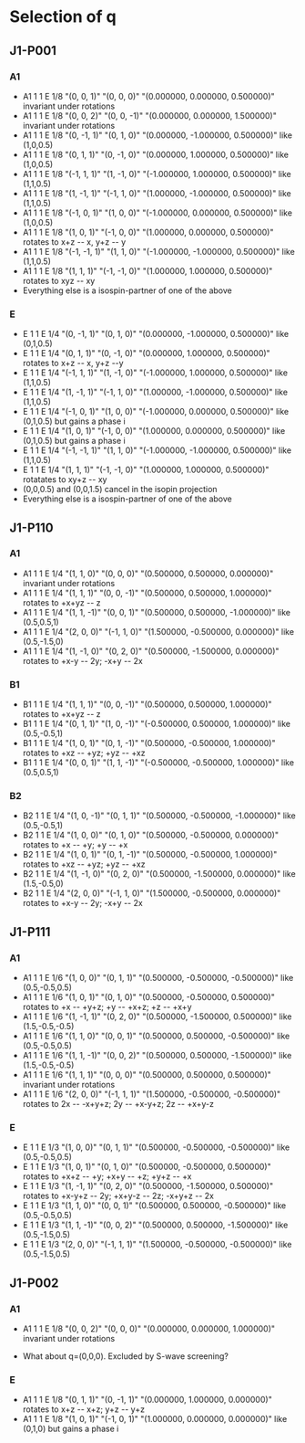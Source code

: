 # Selection of q

## J1-P001

### A1
- A1	1	1	E	1/8	"(0, 0, 1)"	"(0, 0, 0)"	"(0.000000, 0.000000, 0.500000)"
  invariant under rotations
- A1	1	1	E	1/8	"(0, 0, 2)"	"(0, 0, -1)"	"(0.000000, 0.000000, 1.500000)"
  invariant under rotations
- A1	1	1	E	1/8	"(0, -1, 1)"	"(0, 1, 0)"	"(0.000000, -1.000000, 0.500000)"
  like (1,0,0.5)
- A1	1	1	E	1/8	"(0, 1, 1)"	"(0, -1, 0)"	"(0.000000, 1.000000, 0.500000)"
  like (1,0,0.5)
- A1	1	1	E	1/8	"(-1, 1, 1)"	"(1, -1, 0)"	"(-1.000000, 1.000000, 0.500000)"
  like (1,1,0.5)
- A1	1	1	E	1/8	"(1, -1, 1)"	"(-1, 1, 0)"	"(1.000000, -1.000000, 0.500000)"
  like (1,1,0.5)
- A1	1	1	E	1/8	"(-1, 0, 1)"	"(1, 0, 0)"	"(-1.000000, 0.000000, 0.500000)"
  like (1,0,0.5)
- A1	1	1	E	1/8	"(1, 0, 1)"	"(-1, 0, 0)"	"(1.000000, 0.000000, 0.500000)"
  rotates to x+z -- x, y+z -- y
- A1	1	1	E	1/8	"(-1, -1, 1)"	"(1, 1, 0)"	"(-1.000000, -1.000000, 0.500000)"
  like (1,1,0.5)
- A1	1	1	E	1/8	"(1, 1, 1)"	"(-1, -1, 0)"	"(1.000000, 1.000000, 0.500000)"
  rotates to xyz -- xy
- Everything else is a isospin-partner of one of the above

### E

- E	1	1	E	1/4	"(0, -1, 1)"	"(0, 1, 0)"	"(0.000000, -1.000000, 0.500000)"
  like (0,1,0.5)
- E	1	1	E	1/4	"(0, 1, 1)"	"(0, -1, 0)"	"(0.000000, 1.000000, 0.500000)"
  rotates to x+z -- x, y+z --y
- E	1	1	E	1/4	"(-1, 1, 1)"	"(1, -1, 0)"	"(-1.000000, 1.000000, 0.500000)"
  like (1,1,0.5)
- E	1	1	E	1/4	"(1, -1, 1)"	"(-1, 1, 0)"	"(1.000000, -1.000000, 0.500000)"
  like (1,1,0.5)
- E	1	1	E	1/4	"(-1, 0, 1)"	"(1, 0, 0)"	"(-1.000000, 0.000000, 0.500000)"
  like (0,1,0.5) but gains a phase i
- E	1	1	E	1/4	"(1, 0, 1)"	"(-1, 0, 0)"	"(1.000000, 0.000000, 0.500000)"
  like (0,1,0.5) but gains a phase i
- E	1	1	E	1/4	"(-1, -1, 1)"	"(1, 1, 0)"	"(-1.000000, -1.000000, 0.500000)"
  like (1,1,0.5)
- E	1	1	E	1/4	"(1, 1, 1)"	"(-1, -1, 0)"	"(1.000000, 1.000000, 0.500000)"
  rotatates to xy+z -- xy
- (0,0,0.5) and (0,0,1.5) cancel in the isopin projection
- Everything else is a isospin-partner of one of the above

## J1-P110

### A1
- A1	1	1	E	1/4	"(1, 1, 0)"	"(0, 0, 0)"	"(0.500000, 0.500000, 0.000000)"
  invariant under rotations
- A1	1	1	E	1/4	"(1, 1, 1)"	"(0, 0, -1)"	"(0.500000, 0.500000, 1.000000)"
  rotates to +x+yz -- z
- A1	1	1	E	1/4	"(1, 1, -1)"	"(0, 0, 1)"	"(0.500000, 0.500000, -1.000000)"
  like (0.5,0.5,1)
- A1	1	1	E	1/4	"(2, 0, 0)"	"(-1, 1, 0)"	"(1.500000, -0.500000, 0.000000)"
  like (0.5,-1.5,0)
- A1	1	1	E	1/4	"(1, -1, 0)"	"(0, 2, 0)"	"(0.500000, -1.500000, 0.000000)"
  rotates to +x-y -- 2y; -x+y -- 2x

### B1
- B1	1	1	E	1/4	"(1, 1, 1)"	"(0, 0, -1)"	"(0.500000, 0.500000, 1.000000)"
  rotates to +x+yz -- z
- B1	1	1	E	1/4	"(0, 1, 1)"	"(1, 0, -1)"	"(-0.500000, 0.500000, 1.000000)"
  like (0.5,-0.5,1)
- B1	1	1	E	1/4	"(1, 0, 1)"	"(0, 1, -1)"	"(0.500000, -0.500000, 1.000000)"
  rotates to +xz -- +yz; +yz -- +xz
- B1	1	1	E	1/4	"(0, 0, 1)"	"(1, 1, -1)"	"(-0.500000, -0.500000, 1.000000)"
  like (0.5,0.5,1)

### B2
- B2	1	1	E	1/4	"(1, 0, -1)"	"(0, 1, 1)"	"(0.500000, -0.500000, -1.000000)"
  like (0.5,-0.5,1)
- B2	1	1	E	1/4	"(1, 0, 0)"	"(0, 1, 0)"	"(0.500000, -0.500000, 0.000000)"
  rotates to +x -- +y; +y -- +x
- B2	1	1	E	1/4	"(1, 0, 1)"	"(0, 1, -1)"	"(0.500000, -0.500000, 1.000000)"
  rotates to +xz -- +yz; +yz -- +xz
- B2	1	1	E	1/4	"(1, -1, 0)"	"(0, 2, 0)"	"(0.500000, -1.500000, 0.000000)"
  like (1.5,-0.5,0)
- B2	1	1	E	1/4	"(2, 0, 0)"	"(-1, 1, 0)"	"(1.500000, -0.500000, 0.000000)"
  rotates to +x-y -- 2y; -x+y -- 2x

## J1-P111

### A1
- A1	1	1	E	1/6	"(1, 0, 0)"	"(0, 1, 1)"	"(0.500000, -0.500000, -0.500000)"
  like (0.5,-0.5,0.5)
- A1	1	1	E	1/6	"(1, 0, 1)"	"(0, 1, 0)"	"(0.500000, -0.500000, 0.500000)"
  rotates to +x -- +y+z; +y -- +x+z; +z -- +x+y
- A1	1	1	E	1/6	"(1, -1, 1)"	"(0, 2, 0)"	"(0.500000, -1.500000, 0.500000)"
  like (1.5,-0.5,-0.5)
- A1	1	1	E	1/6	"(1, 1, 0)"	"(0, 0, 1)"	"(0.500000, 0.500000, -0.500000)"
  like (0.5,-0.5,0.5)
- A1	1	1	E	1/6	"(1, 1, -1)"	"(0, 0, 2)"	"(0.500000, 0.500000, -1.500000)"
  like (1.5,-0.5,-0.5)
- A1	1	1	E	1/6	"(1, 1, 1)"	"(0, 0, 0)"	"(0.500000, 0.500000, 0.500000)"
  invariant under rotations
- A1	1	1	E	1/6	"(2, 0, 0)"	"(-1, 1, 1)"	"(1.500000, -0.500000, -0.500000)"
  rotates to 2x -- -x+y+z; 2y -- +x-y+z; 2z -- +x+y-z

### E

- E	1	1	E	1/3	"(1, 0, 0)"	"(0, 1, 1)"	"(0.500000, -0.500000, -0.500000)"
  like (0.5,-0.5,0.5)
- E	1	1	E	1/3	"(1, 0, 1)"	"(0, 1, 0)"	"(0.500000, -0.500000, 0.500000)"
  rotates to +x+z -- +y; +x+y -- +z; +y+z -- +x
- E	1	1	E	1/3	"(1, -1, 1)"	"(0, 2, 0)"	"(0.500000, -1.500000, 0.500000)"
  rotates to +x-y+z -- 2y; +x+y-z -- 2z; -x+y+z -- 2x
- E	1	1	E	1/3	"(1, 1, 0)"	"(0, 0, 1)"	"(0.500000, 0.500000, -0.500000)"
  like (0.5,-0.5,0.5)
- E	1	1	E	1/3	"(1, 1, -1)"	"(0, 0, 2)"	"(0.500000, 0.500000, -1.500000)"
  like (0.5,-1.5,0.5)
- E	1	1	E	1/3	"(2, 0, 0)"	"(-1, 1, 1)"	"(1.500000, -0.500000, -0.500000)"
  like (0.5,-1.5,0.5)

## J1-P002

### A1
- A1	1	1	E	1/8	"(0, 0, 2)"	"(0, 0, 0)"	"(0.000000, 0.000000, 1.000000)"
  invariant under rotations

- What about q=(0,0,0). Excluded by S-wave screening?

### E
- A1	1	1	E	1/8	"(0, 1, 1)"	"(0, -1, 1)"	"(0.000000, 1.000000, 0.000000)"
  rotates to x+z -- x+z; y+z -- y+z
- A1	1	1	E	1/8	"(1, 0, 1)"	"(-1, 0, 1)"	"(1.000000, 0.000000, 0.000000)"
  like (0,1,0) but gains a phase i
